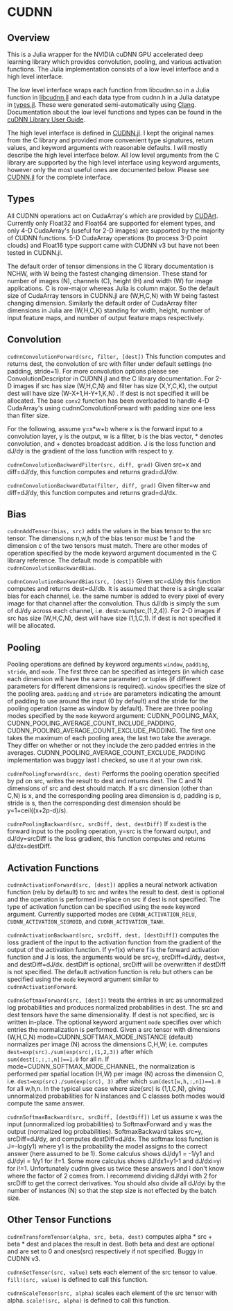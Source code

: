 # CUDNN

<!---
[![Build Status](https://travis-ci.org/denizyuret/CUDNN.jl.svg?branch=master)](https://travis-ci.org/denizyuret/CUDNN.jl)
--->

## Overview

This is a Julia wrapper for the NVIDIA cuDNN GPU accelerated deep
learning library which provides convolution, pooling, and various
activation functions.  The Julia implementation consists of a low
level interface and a high level interface.

The low level interface wraps each function from libcudnn.so in a
Julia function in
[libcudnn.jl](https://github.com/denizyuret/CUDNN.jl/blob/master/src/libcudnn.jl)
and each data type from cudnn.h in a Julia datatype in
[types.jl](https://github.com/denizyuret/CUDNN.jl/blob/master/src/types.jl).
These were generated semi-automatically using
[Clang](https://github.com/ihnorton/Clang.jl).  Documentation about
the low level functions and types can be found in the [cuDNN Library
User Guide](https://developer.nvidia.com/cuDNN).

The high level interface is defined in
[CUDNN.jl](https://github.com/denizyuret/CUDNN.jl/blob/master/src/CUDNN.jl).
I kept the original names from the C library and provided more
convenient type signatures, return values, and keyword arguments with
reasonable defaults.  I will mostly describe the high level interface
below.  All low level arguments from the C library are supported by
the high level interface using keyword arguments, however only the
most useful ones are documented below.  Please see
[CUDNN.jl](https://github.com/denizyuret/CUDNN.jl/blob/master/src/CUDNN.jl)
for the complete interface.

## Types

All CUDNN operations act on CudaArray's which are provided by
[CUDArt](https://github.com/JuliaGPU/CUDArt.jl).  Currently only
Float32 and Float64 are supported for element types, and only 4-D
CudaArray's (useful for 2-D images) are supported by the majority of
CUDNN functions.  5-D CudaArray operations (to process 3-D point
clouds) and Float16 type support came with CUDNN v3 but have not been
tested in CUDNN.jl.

The default order of tensor dimensions in the C library documentation
is NCHW, with W being the fastest changing dimension.  These stand for
number of images (N), channels (C), height (H) and width (W) for image
applications.  C is row-major whereas Julia is column major.  So the
default size of CudaArray tensors in CUDNN.jl are (W,H,C,N) with W
being fastest changing dimension.  Similarly the default order of
CudaArray filter dimensions in Julia are (W,H,C,K) standing for width,
height, number of input feature maps, and number of output feature
maps respectively.

## Convolution

`cudnnConvolutionForward(src, filter, [dest])` This function computes
and returns dest, the convolution of src with filter under default
settings (no padding, stride=1).  For more convolution options please
see ConvolutionDescriptor in CUDNN.jl and the C library documentation.
For 2-D images if src has size (W,H,C,N) and filter has size
(X,Y,C,K), the output dest will have size (W-X+1,H-Y+1,K,N) .  If dest
is not specified it will be allocated.  The base `conv2` function has
been overloaded to handle 4-D CudaArray's using
cudnnConvolutionForward with padding size one less than filter size.

For the following, assume y=x*w+b where x is the forward input to a
convolution layer, y is the output, w is a filter, b is the bias
vector, * denotes convolution, and + denotes broadcast addition.  J is
the loss function and dJ/dy is the gradient of the loss function with
respect to y.

`cudnnConvolutionBackwardFilter(src, diff, grad)` Given src=x and
diff=dJ/dy, this function computes and returns grad=dJ/dw.

`cudnnConvolutionBackwardData(filter, diff, grad)` Given filter=w and
diff=dJ/dy, this function computes and returns grad=dJ/dx.


## Bias

`cudnnAddTensor(bias, src)` adds the values in the bias tensor to the
src tensor.  The dimensions n,w,h of the bias tensor must be 1 and the
dimension c of the two tensors must match.  There are other modes of
operation specified by the mode keyword argument documented in the C
library reference.  The default mode is compatible with
`cudnnConvolutionBackwardBias`.

`cudnnConvolutionBackwardBias(src, [dest])` Given src=dJ/dy this
function computes and returns dest=dJ/db.  It is assumed that there is
a single scalar bias for each channel, i.e. the same number is added
to every pixel of every image for that channel after the convolution.
Thus dJ/db is simply the sum of dJ/dy across each channel,
i.e. dest=sum(src,(1,2,4)).  For 2-D images if src has size (W,H,C,N),
dest will have size (1,1,C,1).  If dest is not specified it will be
allocated.


## Pooling

Pooling operations are defined by keyword arguments `window`,
`padding`, `stride`, and `mode`.  The first three can be specified as
integers (in which case each dimension will have the same parameter)
or tuples (if different parameters for different dimensions is
required).  `window` specifies the size of the pooling area.
`padding` and `stride` are parameters indicating the amount of padding
to use around the input (0 by default) and the stride for the pooling
operation (same as window by default).  There are three pooling modes
specified by the `mode` keyword argument: CUDNN_POOLING_MAX,
CUDNN_POOLING_AVERAGE_COUNT_INCLUDE_PADDING,
CUDNN_POOLING_AVERAGE_COUNT_EXCLUDE_PADDING.  The first one takes the
maximum of each pooling area, the last two take the average.  They
differ on whether or not they include the zero padded entries in the
averages.  CUDNN_POOLING_AVERAGE_COUNT_EXCLUDE_PADDING implementation
was buggy last I checked, so use it at your own risk.

`cudnnPoolingForward(src, dest)` Performs the pooling operation
specified by pd on src, writes the result to dest and returns dest.
The C and N dimensions of src and dest should match.  If a src
dimension (other than C,N) is x, and the corresponding pooling area
dimension is d, padding is p, stride is s, then the corresponding dest
dimension should be y=1+ceil((x+2p-d)/s).

`cudnnPoolingBackward(src, srcDiff, dest, destDiff)` If x=dest is the
forward input to the pooling operation, y=src is the forward output,
and dJ/dy=srcDiff is the loss gradient, this function computes and
returns dJ/dx=destDiff.

## Activation Functions

`cudnnActivationForward(src, [dest])` applies a neural network
activation function (relu by default) to src and writes the result to
dest.  dest is optional and the operation is performed in-place on src
if dest is not specified.  The type of activation function can be
specified using the `mode` keyword argument.  Currently supported
modes are `CUDNN_ACTIVATION_RELU`, `CUDNN_ACTIVATION_SIGMOID`, and
`CUDNN_ACTIVATION_TANH`.

`cudnnActivationBackward(src, srcDiff, dest, [destDiff])` computes the
loss gradient of the input to the activation function from the
gradient of the output of the activation function.  If y=f(x) where f
is the forward activation function and J is loss, the arguments would
be src=y, srcDiff=dJ/dy, dest=x, and destDiff=dJ/dx.  destDiff is
optional, srcDiff will be overwritten if destDiff is not specified.
The default activation function is relu but others can be specified
using the `mode` keyword argument similar to `cudnnActivationForward`.

`cudnnSoftmaxForward(src, [dest])` treats the entries in src as
unnormalized log probabilities and produces normalized probabilities
in dest.  The src and dest tensors have the same dimensionality.  If
dest is not specified, src is written in-place.  The optional keyword
argument `mode` specifies over which entries the normalization is
performed.  Given a src tensor with dimensions (W,H,C,N)
mode=CUDNN_SOFTMAX_MODE_INSTANCE (default) normalizes per image (N)
across the dimensions C,H,W; i.e. computes
`dest=exp(src)./sum(exp(src),(1,2,3))` after which
`sum(dest[:,:,:,n])==1.0` for all n.  If
mode=CUDNN_SOFTMAX_MODE_CHANNEL, the normalization is performed per
spatial location (H,W) per image (N) across the dimension C,
i.e. `dest=exp(src)./sum(exp(src), 3)` after which
`sum(dest[w,h,:,n])==1.0` for all w,h,n.  In the typical use case
where size(src) is (1,1,C,N), giving unnormalized probabilities for N
instances and C classes both modes would compute the same answer.

`cudnnSoftmaxBackward(src, srcDiff, [destDiff])` Let us assume x was
the input (unnormalized log probabilities) to SoftmaxForward and y was
the output (normalized log probabilities).  SoftmaxBackward takes
src=y, srcDiff=dJ/dy, and computes destDiff=dJ/dx.  The softmax loss
function is J=-log(y1) where y1 is the probability the model assigns
to the correct answer (here assumed to be 1).  Some calculus shows
dJ/dy1 = -1/y1 and dJ/dyi = 1/y1 for i!=1.  Some more calculus shows
dJ/dx1=y1-1 and dJ/dxi=yi for i!=1.  Unfortunately cudnn gives us
twice these answers and I don't know where the factor of 2 comes from.
I recommend dividing dJ/dyi with 2 for srcDiff to get the correct
derivatives.  You should also divide all dJ/dyi by the number of
instances (N) so that the step size is not effected by the batch size.

## Other Tensor Functions

`cudnnTransformTensor(alpha, src, beta, dest)` computes alpha * src +
beta * dest and places the result in dest.  Both beta and dest are
optional and are set to 0 and ones(src) respectively if not specified.
Buggy in CUDNN v3.

`cudnnSetTensor(src, value)` sets each element of the src tensor to
value.  `fill!(src, value)` is defined to call this function.

`cudnnScaleTensor(src, alpha)` scales each element of the src tensor
with alpha.  `scale!(src, alpha)` is defined to call this function.

